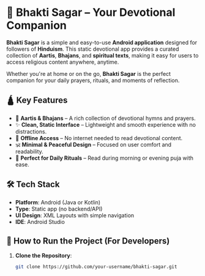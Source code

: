 # 🙏 Bhakti Sagar – Your Devotional Companion

**Bhakti Sagar** is a simple and easy-to-use **Android application** designed for followers of **Hinduism**. This static devotional app provides a curated collection of **Aartis**, **Bhajans**, and **spiritual texts**, making it easy for users to access religious content anywhere, anytime.

Whether you're at home or on the go, **Bhakti Sagar** is the perfect companion for your daily prayers, rituals, and moments of reflection.

## 🛕 Key Features

- 📖 **Aartis & Bhajans** – A rich collection of devotional hymns and prayers.
- ✨ **Clean, Static Interface** – Lightweight and smooth experience with no distractions.
- 📱 **Offline Access** – No internet needed to read devotional content.
- 🕉️ **Minimal & Peaceful Design** – Focused on user comfort and readability.
- 🧘 **Perfect for Daily Rituals** – Read during morning or evening puja with ease.

## 🛠️ Tech Stack

- **Platform**: Android (Java or Kotlin)
- **Type**: Static app (no backend/API)
- **UI Design**: XML Layouts with simple navigation
- **IDE**: Android Studio

## 🔧 How to Run the Project (For Developers)

1. **Clone the Repository**:
   ```bash
   git clone https://github.com/your-username/bhakti-sagar.git
